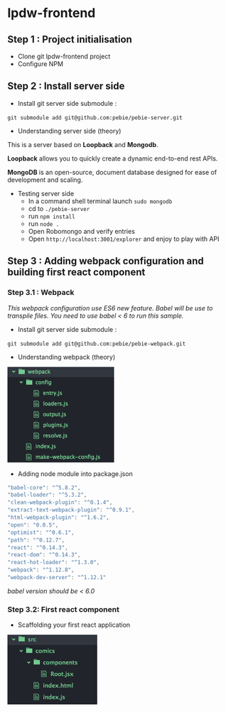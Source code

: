 # lpdw-frontend

## Step 1 : Project initialisation

* Clone git lpdw-frontend project
* Configure NPM

## Step 2 : Install server side

* Install git server side submodule :

`git submodule add git@github.com:pebie/pebie-server.git`

* Understanding server side (theory)

This is a server based on **Loopback** and **Mongodb**.

**Loopback** allows you to quickly create a dynamic end-to-end rest APIs.

**MongoDB** is an open-source, document database designed for ease of development and scaling.

* Testing server side
  * In a command shell terminal launch `sudo mongodb`
  * cd to `./pebie-server`
  * run `npm install`
  * run `node .`
  * Open Robomongo and verify entries
  * Open `http://localhost:3001/explorer` and enjoy to play with API

## Step 3 : Adding webpack configuration and building first react component

### Step 3.1 : Webpack

*This webpack configuration use ES6 new feature. Babel will be use to transpile files. You need to use babel < 6 to run this sample.*

* Install git server side submodule :

`git submodule add git@github.com:pebie/pebie-webpack.git`

* Understanding webpack (theory)

![alt text](./docs/webpack.png)

* Adding node module into package.json

```javascript
"babel-core": "^5.8.2",
"babel-loader": "^5.3.2",
"clean-webpack-plugin": "^0.1.4",
"extract-text-webpack-plugin": "^0.9.1",
"html-webpack-plugin": "^1.6.2",
"open": "0.0.5",
"optimist": "^0.6.1",
"path": "^0.12.7",
"react": "^0.14.3",
"react-dom": "^0.14.3",
"react-hot-loader": "^1.3.0",
"webpack": "^1.12.8",
"webpack-dev-server": "^1.12.1"
```
*babel version should be < 6.0*

### Step 3.2: First react component

* Scaffolding your first react application

![alt text](./docs/react.png)
